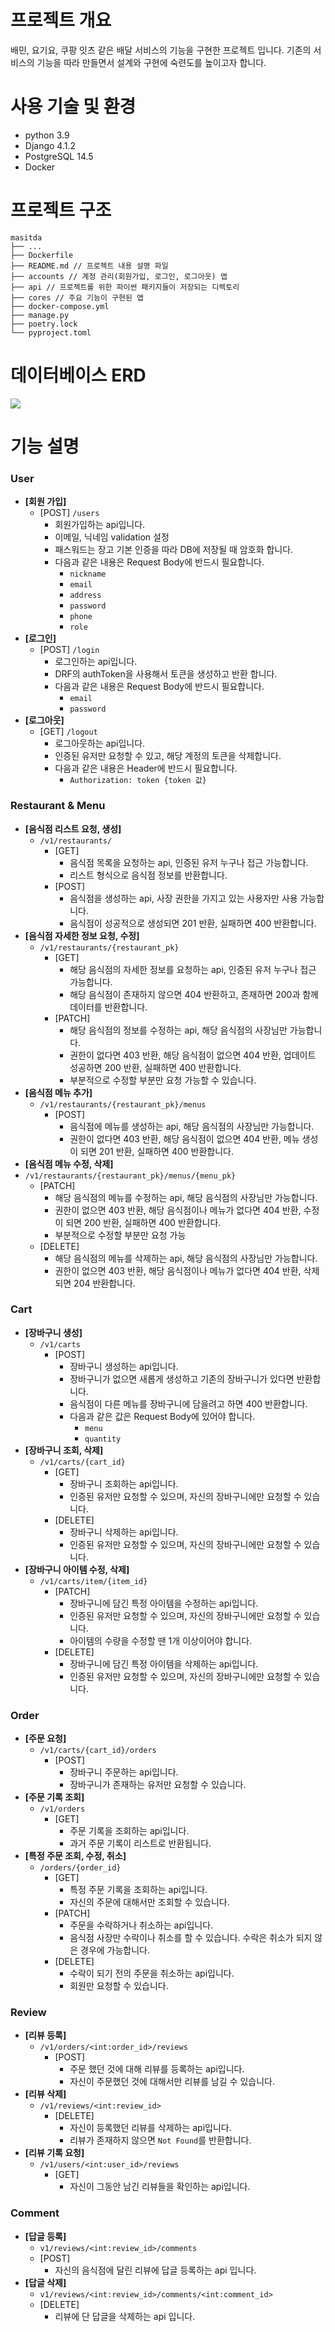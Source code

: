 # 프로젝트 개요
배민, 요기요, 쿠팡 잇츠 같은 배달 서비스의 기능을 구현한 프로젝트 입니다.
기존의 서비스의 기능을 따라 만들면서 설계와 구현에 숙련도를 높이고자 합니다.

# 사용 기술 및 환경
- python 3.9
- Django 4.1.2
- PostgreSQL 14.5
- Docker

# 프로젝트 구조
```text
masitda
├── ...
├── Dockerfile
├── README.md // 프로젝트 내용 설명 파일
├── accounts // 계정 관리(회원가입, 로그인, 로그아웃) 앱
├── api // 프로젝트를 위한 파이썬 패키지들이 저장되는 디렉토리
├── cores // 주요 기능이 구현된 앱
├── docker-compose.yml
├── manage.py 
├── poetry.lock
└── pyproject.toml
```

# 데이터베이스 ERD
![](./masitda_erd.png)

# 기능 설명
### User
- **[회원 가입]**
  - [POST] `/users`
    - 회원가입하는 api입니다.
    - 이메일, 닉네임 validation 설정
    - 패스워드는 장고 기본 인증을 따라 DB에 저장될 때 암호화 합니다.
    - 다음과 같은 내용은 Request Body에 반드시 필요합니다.
      - `nickname`
      - `email`
      - `address`
      - `password`
      - `phone`
      - `role`
- **[로그인]**
  - [POST] `/login`
    - 로그인하는 api입니다.
    - DRF의 authToken을 사용해서 토큰을 생성하고 반환 합니다.
    - 다음과 같은 내용은 Request Body에 반드시 필요합니다.
      - `email`
      - `password`
- **[로그아웃]**
  - [GET] `/logout`
    - 로그아웃하는 api입니다.
    - 인증된 유저만 요청할 수 있고, 해당 계정의 토큰을 삭제합니다.
    - 다음과 같은 내용은 Header에 반드시 필요합니다.
      - `Authorization: token {token 값}`

### Restaurant & Menu
- **[음식점 리스트 요청, 생성]**
  - `/v1/restaurants/`
    - [GET]
      - 음식점 목록을 요청하는 api, 인증된 유저 누구나 접근 가능합니다.
      - 리스트 형식으로 음식점 정보를 반환합니다.
    - [POST]
      - 음식점을 생성하는 api, 사장 권한을 가지고 있는 사용자만 사용 가능합니다.
      - 음식점이 성공적으로 생성되면 201 반환, 실패하면 400 반환합니다.
- **[음식점 자세한 정보 요청, 수정]**
  - `/v1/restaurants/{restaurant_pk}`
    - [GET]
      - 해당 음식점의 자세한 정보를 요청하는 api, 인증된 유저 누구나 접근 가능합니다.
      - 해당 음식점이 존재하지 않으면 404 반환하고, 존재하면 200과 함께 데이터를 반환합니다.
    - [PATCH]
      - 해당 음식점의 정보를 수정하는  api, 해당 음식점의 사장님만 가능합니다.
      - 권한이 없다면 403 반환, 해당 음식점이 없으면 404 반환, 업데이트 성공하면 200 반환, 실패하면 400 반환합니다.
      - 부분적으로 수정할 부분만 요청 가능할 수 있습니다.
- **[음식점 메뉴 추가]**
  - `/v1/restaurants/{restaurant_pk}/menus`
    - [POST]
      - 음식점에 메뉴를 생성하는 api, 해당 음식점의 사장님만 가능합니다.
      - 권한이 없다면 403 반환, 해당 음식점이 없으면 404 반환, 메뉴 생성이 되면 201 반환, 실패하면 400 반환합니다.
- **[음식점 메뉴 수정, 삭제]**
- `/v1/restaurants/{restaurant_pk}/menus/{menu_pk}`
  - [PATCH]
    - 해당 음식점의 메뉴를 수정하는 api, 해당 음식점의 사장님만 가능합니다.
    - 권한이 없으면 403 반환, 해당 음식점이나 메뉴가 없다면 404 반환, 수정이 되면 200 반환, 실패하면 400 반환합니다.
    - 부분적으로 수정할 부분만  요청 가능
  - [DELETE]
    - 해당 음식점의 메뉴를 삭제하는 api, 해당 음식점의 사장님만 가능합니다.
    - 권한이 없으면 403 반환, 해당 음식점이나 메뉴가 없다면 404 반환, 삭제되면 204 반환합니다.

### Cart
- **[장바구니 생성]**
  - `/v1/carts`
    - [POST]
      - 장바구니 생성하는 api입니다.
      - 장바구니가 없으면 새롭게 생성하고 기존의 장바구니가 있다면 반환합니다.
      - 음식점이 다른 메뉴를 장바구니에 담을려고 하면 400 반환합니다.
      - 다음과 같은 값은 Request Body에 있어야 합니다.
        - `menu`
        - `quantity`
- **[장바구니 조회, 삭제]**
  - `/v1/carts/{cart_id}`
    - [GET]
      - 장바구니 조회하는 api입니다.
      - 인증된 유저만 요청할 수 있으며, 자신의 장바구니에만 요청할 수 있습니다.
    - [DELETE]
      - 장바구니 삭제하는 api입니다.
      - 인증된 유저만 요청할 수 있으며, 자신의 장바구니에만 요청할 수 있습니다.
- **[장바구니 아이템 수정, 삭제]**
  - `/v1/carts/item/{item_id}`
    - [PATCH]
      - 장바구니에 담긴 특정 아이템을 수정하는 api입니다.
      - 인증된 유저만 요청할 수 있으며, 자신의 장바구니에만 요청할 수 있습니다.
      - 아이템의 수량을 수정할 땐 1개 이상이어야 합니다.
    - [DELETE]
      - 장바구니에 담긴 특정 아이템을 삭제하는 api입니다.
      - 인증된 유저만 요청할 수 있으며, 자신의 장바구니에만 요청할 수 있습니다.

### Order
- **[주문 요청]**
  - `/v1/carts/{cart_id}/orders`
    - [POST]
      - 장바구니 주문하는 api입니다.
      - 장바구니가 존재하는 유저만 요청할 수 있습니다.
- **[주문 기록 조회]**
  - `/v1/orders`
    - [GET]
      - 주문 기록을 조회하는 api입니다.
      - 과거 주문 기록이 리스트로 반환됩니다.
- **[특정 주문 조회, 수정, 취소]**
  - `/orders/{order_id}`
    - [GET]
      - 특정 주문 기록을 조회하는 api입니다.
      - 자신의 주문에 대해서만 조회할 수 있습니다.
    - [PATCH]
      - 주문을 수락하거나 취소하는 api입니다.
      - 음식점 사장만 수락이나 취소를 할 수 있습니다. 수락은 취소가 되지 않은 경우에 가능합니다.
    - [DELETE]
      - 수락이 되기 전의 주문을 취소하는 api입니다.
      - 회원만 요청할 수 있습니다.

### Review
- **[리뷰 등록]**
  - `/v1/orders/<int:order_id>/reviews`
    - [POST]
      - 주문 했던 것에 대해 리뷰를 등록하는 api입니다.
      - 자신이 주문했던 것에 대해서만 리뷰를 남길 수 있습니다.
- **[리뷰 삭제]**
  - `/v1/reviews/<int:review_id>`
    - [DELETE]
      - 자신이 등록했던 리뷰를 삭제하는 api입니다.
      - 리뷰가 존재하지 않으면 `Not Found`를 반환합니다.
- **[리뷰 기록 요청]**
  - `/v1/users/<int:user_id>/reviews`
    - [GET]
      - 자신이 그동안 남긴 리뷰들을 확인하는 api입니다.

### Comment
- **[답글 등록]**
  - `v1/reviews/<int:review_id>/comments`
  - [POST]
    - 자신의 음식점에 달린 리뷰에 답글 등록하는 api 입니다.
- **[답글 삭제]**
  - `v1/reviews/<int:review_id>/comments/<int:comment_id>`
  - [DELETE]
    - 리뷰에 단 답글을 삭제하는 api 입니다.
